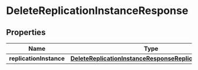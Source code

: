 

# DeleteReplicationInstanceResponse

<p/>

## Properties

| Name | Type | Description | Notes |
|------------ | ------------- | ------------- | -------------|
|**replicationInstance** | [**DeleteReplicationInstanceResponseReplicationInstance**](DeleteReplicationInstanceResponseReplicationInstance.md) |  |  [optional] |



